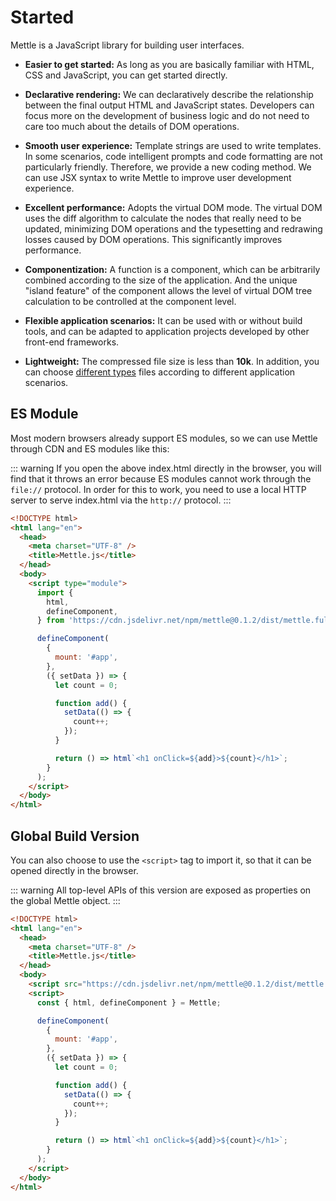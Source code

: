 # Started

Mettle is a JavaScript library for building user interfaces.

- **Easier to get started:** As long as you are basically familiar with HTML, CSS and JavaScript, you can get started directly.

- **Declarative rendering:** We can declaratively describe the relationship between the final output HTML and JavaScript states. Developers can focus more on the development of business logic and do not need to care too much about the details of DOM operations.

- **Smooth user experience:** Template strings are used to write templates. In some scenarios, code intelligent prompts and code formatting are not particularly friendly. Therefore, we provide a new coding method. We can use JSX syntax to write Mettle to improve user development experience.

- **Excellent performance:** Adopts the virtual DOM mode. The virtual DOM uses the diff algorithm to calculate the nodes that really need to be updated, minimizing DOM operations and the typesetting and redrawing losses caused by DOM operations. This significantly improves performance.

- **Componentization:** A function is a component, which can be arbitrarily combined according to the size of the application. And the unique "island feature" of the component allows the level of virtual DOM tree calculation to be controlled at the component level.

- **Flexible application scenarios:** It can be used with or without build tools, and can be adapted to application projects developed by other front-end frameworks.

- **Lightweight:** The compressed file size is less than **10k**. In addition, you can choose [different types](https://www.jsdelivr.com/package/npm/mettle?tab=files&path=dist) files according to different application scenarios.

## ES Module

Most modern browsers already support ES modules, so we can use Mettle through CDN and ES modules like this:

::: warning
If you open the above index.html directly in the browser, you will find that it throws an error because ES modules cannot work through the `file://` protocol. In order for this to work, you need to use a local HTTP server to serve index.html via the `http://` protocol.
:::

```html
<!DOCTYPE html>
<html lang="en">
  <head>
    <meta charset="UTF-8" />
    <title>Mettle.js</title>
  </head>
  <body>
    <script type="module">
      import {
        html,
        defineComponent,
      } from 'https://cdn.jsdelivr.net/npm/mettle@0.1.2/dist/mettle.full-esm.js';

      defineComponent(
        {
          mount: '#app',
        },
        ({ setData }) => {
          let count = 0;

          function add() {
            setData(() => {
              count++;
            });
          }

          return () => html`<h1 onClick=${add}>${count}</h1>`;
        }
      );
    </script>
  </body>
</html>
```

## Global Build Version

You can also choose to use the `<script>` tag to import it, so that it can be opened directly in the browser.

::: warning
All top-level APIs of this version are exposed as properties on the global Mettle object.
:::

```html
<!DOCTYPE html>
<html lang="en">
  <head>
    <meta charset="UTF-8" />
    <title>Mettle.js</title>
  </head>
  <body>
    <script src="https://cdn.jsdelivr.net/npm/mettle@0.1.2/dist/mettle.full.prod.js"></script>
    <script>
      const { html, defineComponent } = Mettle;

      defineComponent(
        {
          mount: '#app',
        },
        ({ setData }) => {
          let count = 0;

          function add() {
            setData(() => {
              count++;
            });
          }

          return () => html`<h1 onClick=${add}>${count}</h1>`;
        }
      );
    </script>
  </body>
</html>
```
